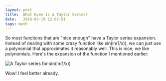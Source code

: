 ```yaml
---
layout: post
title:  What Even is a Taylor Series?  
date:   2016-07-19 12:07:51
tags: math
---
```


So most functions that are "nice enough" have a Taylor series expansion. Instead of dealing with some crazy function like sin(ln(1/x)), we can just use a polynomial that approximates it reasonably well. This is nice; we like polynomials. Here's the expansion of the function I mentioned earlier:

![A Taylor series for sin(ln(1/x))](http://www4b.wolframalpha.com/Calculate/MSP/MSP162420cgi1a4101eb3h200005bbff208a20hei2c?MSPStoreType=image/gif&s=64 "A complicated mess")

Wow! I feel better already.
